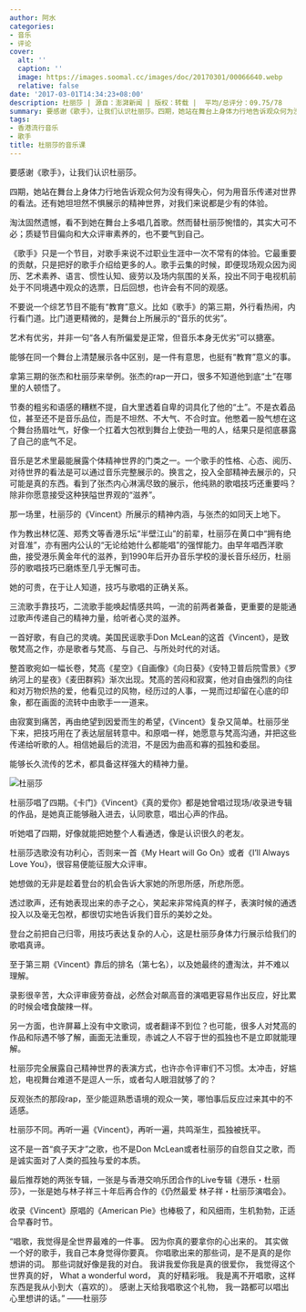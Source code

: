 ```yaml
---
author: 阿水
categories:
- 音乐
- 评论
cover:
  alt: ''
  caption: ''
  image: https://images.soomal.cc/images/doc/20170301/00066640.webp
  relative: false
date: '2017-03-01T14:34:23+08:00'
description: 杜丽莎 | 源自：澎湃新闻 | 版权：转载 |  平均/总评分：09.75/78
summary: 要感谢《歌手》，让我们认识杜丽莎。四期，她站在舞台上身体力行地告诉观众何为没有得失心，何为用音乐传递对世界的看法。还有她坦坦然不惧展示的精神世界，对我们来说都是少有的体验。淘汰固然遗憾，看不到她在舞台上多唱几首歌。然而替杜丽莎惋惜的，其实大可不必……
tags:
- 香港流行音乐
- 歌手
title: 杜丽莎的音乐课
---
```


要感谢《歌手》，让我们认识杜丽莎。

四期，她站在舞台上身体力行地告诉观众何为没有得失心，何为用音乐传递对世界的看法。还有她坦坦然不惧展示的精神世界，对我们来说都是少有的体验。

淘汰固然遗憾，看不到她在舞台上多唱几首歌。然而替杜丽莎惋惜的，其实大可不必；质疑节目偏向和大众评审素养的，也不要气到自己。

《歌手》只是一个节目，对歌手来说不过职业生涯中一次不常有的体验。它最重要的贡献，只是把好的歌手介绍给更多的人。歌手云集的时候，即便现场观众因为阅历、艺术素养、语言、惯性认知、疲劳以及场内氛围的关系，投出不同于电视机前处于不同境遇中观众的选票，日后回想，也许会有不同的观感。

不要说一个综艺节目不能有“教育”意义。比如《歌手》的第三期，外行看热闹，内行看门道。比门道更精微的，是舞台上所展示的“音乐的优劣”。

艺术有优劣，并非一句“各人有所偏爱是正常，但音乐本身无优劣”可以搪塞。

能够在同一个舞台上清楚展示各中区别，是一件有意思，也挺有“教育”意义的事。

拿第三期的张杰和杜丽莎来举例。张杰的rap一开口，很多不知道他到底“土”在哪里的人顿悟了。

节奏的粗劣和语感的糟糕不提，自大里透着自卑的词具化了他的“土”。不是衣着品位，甚至还不是音乐品位，而是不坦然、不大气、不合时宜。他憋着一股气想在这个舞台扬眉吐气，好像一个扛着大包袱到舞台上使劲一甩的人，结果只是彻底暴露了自己的底气不足。

音乐是艺术里最能展露个体精神世界的门类之一。一个歌手的性格、心态、阅历、对待世界的看法是可以通过音乐完整展示的。换言之，投入全部精神去展示的，只可能是真的东西。看到了张杰内心淋漓尽致的展示，他纯熟的歌唱技巧还重要吗？除非你愿意接受这种狭隘世界观的“滋养”。

那一场里，杜丽莎的《Vincent》所展示的精神内涵，与张杰的如同天上地下。

作为教出林忆莲、郑秀文等香港乐坛“半壁江山”的前辈，杜丽莎在黄口中“拥有绝对音准”，亦有圈内公认的“无论给她什么都能唱”的强悍能力。由早年唱西洋歌曲，接受港乐黄金年代的滋养，到1990年后开办音乐学校的漫长音乐经历，杜丽莎的歌唱技巧已磨炼至几乎无懈可击。

她的可贵，在于让人知道，技巧与歌唱的正确关系。

三流歌手靠技巧，二流歌手能唤起情感共鸣，一流的前两者兼备，更重要的是能通过歌声传递自己的精神力量，给听者心灵的滋养。

一首好歌，有自己的灵魂。美国民谣歌手Don McLean的这首《Vincent》，是致敬梵高之作，亦是歌者与梵高、与自己、与所处时代的对话。

整首歌宛如一幅长卷，梵高《星空》《自画像》《向日葵》《安特卫普后院雪景》《罗纳河上的星夜》《麦田群鸦》渐次出现。梵高的苦闷和寂寞，他对自由强烈的向往和对万物炽热的爱，他看见过的风物，经历过的人事，一晃而过却留在心底的印象，都在画面的流转中由歌手一一道来。

由寂寞到痛苦，再由绝望到因爱而生的希望，《Vincent》复杂又简单。杜丽莎坐下来，把技巧用在了表达层层转意中。和原唱一样，她愿意与梵高沟通，并把这些传递给听歌的人。相信她最后的流泪，不是因为曲高和寡的孤独和委屈。

能够长久流传的艺术，都具备这样强大的精神力量。

![杜丽莎](https://images.soomal.cc/images/doc/20170301/00066640.webp)





杜丽莎唱了四期。《卡门》《Vincent》《真的爱你》都是她曾唱过现场/收录进专辑的作品，是她真正能够融入进去，认同歌意，唱出心声的作品。

听她唱了四期，好像就能把她整个人看通透，像是认识很久的老友。

杜丽莎选歌没有功利心，否则来一首《My Heart will Go On》或者《I’ll Always Love You》，很容易便能征服大众评审。

她想做的无非是趁着登台的机会告诉大家她的所思所感，所悲所愿。

透过歌声，还有她表现出来的赤子之心，笑起来非常纯真的样子，表演时候的通透投入以及毫无包袱，都很切实地告诉我们音乐的美妙之处。

登台之前把自己归零，用技巧表达复杂的人心，这是杜丽莎身体力行展示给我们的歌唱真谛。

至于第三期《Vincent》靠后的排名（第七名），以及她最终的遭淘汰，并不难以理解。

录影很辛苦，大众评审疲劳奋战，必然会对飙高音的演唱更容易作出反应，好比累的时候会嗜食酸辣一样。

另一方面，也许屏幕上没有中文歌词，或者翻译不到位？也可能，很多人对梵高的作品和际遇不够了解，画面无法重现，赤诚之人不容于世的孤独也不是立即就能理解。

杜丽莎完全展露自己精神世界的表演方式，也许亦令评审们不习惯。太冲击，好尴尬，电视舞台难道不是逗人一乐，或者勾人眼泪就够了的？

反观张杰的那段rap，至少能逗熟悉语境的观众一笑，哪怕事后反应过来其中的不适感。

杜丽莎不同。再听一遍《Vincent》，再听一遍，共鸣渐生，孤独被抚平。

这不是一首“疯子天才”之歌，也不是Don McLean或者杜丽莎的自怨自艾之歌，而是诚实面对了人类的孤独与爱的本质。

最后推荐她的两张专辑，一张是与香港交响乐团合作的Live专辑《港乐・杜丽莎》，一张是她与林子祥三十年后再合作的《仍然最爱 林子祥・杜丽莎演唱会》。

收录《Vincent》原唱的《American Pie》也棒极了，和风细雨，生机勃勃，正适合早春时节。


“唱歌，我觉得是全世界最难的一件事。
因为你真的要拿你的心出来的。
其实做一个好的歌手，我自己本身觉得你要真。
你唱歌出来的那些词，是不是真的是你想讲的词。
那些词就好像是我的对白。
我讲我爱你我是真的很爱你，
我觉得这个世界真的好，
What a wonderful word，
真的好精彩哦。
我是离不开唱歌，这样东西是我从小到大（喜欢的）。
感谢上天给我唱歌这个礼物，
我一路都可以唱出心里想讲的话。”
――杜丽莎